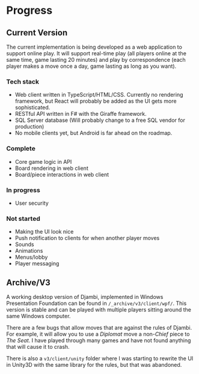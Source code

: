 # Progress

## Current Version
The current implementation is being developed as a web application to support online play. It will support real-time play (all players online at the same time, game lasting 20 minutes) and play by correspondence (each player makes a move once a day, game lasting as long as you want).

### Tech stack
- Web client written in TypeScript/HTML/CSS. Currently no rendering framework, but React will probably be added as the UI gets more sophisticated.
- RESTful API written in F# with the Giraffe framework. 
- SQL Server database (Will probably change to a free SQL vendor for production)
- No mobile clients yet, but Android is far ahead on the roadmap.

### Complete
- Core game logic in API
- Board rendering in web client
- Board/piece interactions in web client

### In progress
- User security

### Not started
- Making the UI look nice
- Push notification to clients for when another player moves
- Sounds
- Animations 
- Menus/lobby
- Player messaging

## Archive/V3
A working desktop version of Djambi, implemented in Windows Presentation Foundation can be found in `/_archive/v3/client/wpf/`. This version is stable and can be played with multiple players sitting around the same Windows computer. 

There are a few bugs that allow moves that are against the rules of Djambi. For example, it will allow you to use a _Diplomat_ move a non-_Chief_ piece to _The Seat_. I have played through many games and have not found anything that will cause it to crash.

There is also a `v3/client/unity` folder where I was starting to rewrite the UI in Unity3D with the same library for the rules, but that was abandoned.

[1]: https://en.wikipedia.org/wiki/Djambi
[2]: rules.md